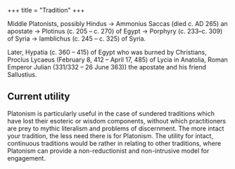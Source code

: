 +++
title = "Tradition"
+++

Middle Platonists, possibly Hindus →  Ammonius Saccas (died c. AD 265) an apostate → Plotinus (c. 205 – c. 270) of Egypt → Porphyry (c. 233–c. 309) of Syria → Iamblichus (c. 245 – c. 325) of Syria.

Later, Hypatia (c. 360 – 415) of Egypt who was burned by Christians, Proclus Lycaeus (February 8, 412 – April 17, 485) of Lycia in Anatolia, Roman Emperor Julian (331/332 – 26 June 363)) the apostate and his friend Sallustius.


## Current utility
Platonism is particularly useful in the case of sundered traditions which have lost their esoteric or wisdom components, without which practitioners are prey to mythic literalism and problems of discernment. The more intact your tradition, the less need there is for Platonism. The utility for intact, continuous traditions would be rather in relating to other traditions, where Platonism can provide a non-reductionist and non-intrusive model for engagement.